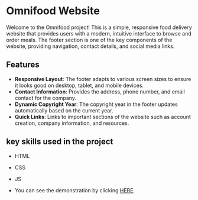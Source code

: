 # Omnifood Website

Welcome to the Omnifood project! This is a simple, responsive food delivery website that provides users with a modern, intuitive interface to browse and order meals. The footer section is one of the key components of the website, providing navigation, contact details, and social media links.


## Features
- **Responsive Layout**: The footer adapts to various screen sizes to ensure it looks good on desktop, tablet, and mobile devices.
- **Contact Information**: Provides the address, phone number, and email contact for the company.
- **Dynamic Copyright Year**: The copyright year in the footer updates automatically based on the current year.
- **Quick Links**: Links to important sections of the website such as account creation, company information, and resources.

## key skills used in the project
- HTML
- CSS
- JS

- You can see the demonstration by clicking <a href="https://altamash-omnifood.netlify.app/" target="_blank">HERE</a>.
